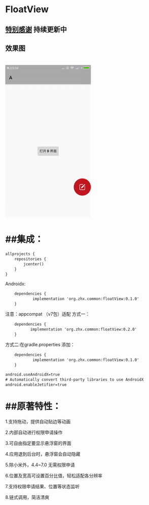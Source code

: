 # FloatView
## [特别感谢](https://github.com/yhaolpz/FloatWindow.git)  持续更新中 
## 效果图
![悬浮按钮图](https://github.com/zhoulinxue/FloatView/blob/master/slide.gif)
===
##集成：
===
```
allprojects {
    repositories {      
        jcenter()
    }
}
```
Androidx:
```
	dependencies {
	        implementation 'org.zhx.common:floatView:0.1.0'
	}
```
注意：appcompat （v7包）适配 方式一：
```
	dependencies {
	       implementation 'org.zhx.common:floatView:0.2.0'
	}
```
方式二:在gradle.properties 添加：
```
	dependencies {
	        implementation 'org.zhx.common:floatView:0.1.0'
	}
```
```
android.useAndroidX=true
# Automatically convert third-party libraries to use AndroidX
android.enableJetifier=true
```


##原著特性：
===

1.支持拖动，提供自动贴边等动画

2.内部自动进行权限申请操作

3.可自由指定要显示悬浮窗的界面

4.应用退到后台时，悬浮窗会自动隐藏

5.除小米外，4.4~7.0 无需权限申请

6.位置及宽高可设置百分比值，轻松适配各分辨率

7.支持权限申请结果、位置等状态监听

8.链式调用，简洁清爽
